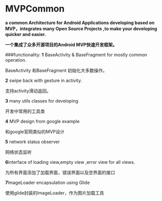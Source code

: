 # MVPCommon
**a common Architecture for Android Applications developing based on MVP，integrates many Open Source Projects ,to make your developing quicker and easier.**

**一个集成了众多开源项目的Android MVP快速开发框架。**

###functionality:
**1** BaseActivity & BaseFragment for mostly common operation.

BaseActivity 和BaseFragment 初始化大多数操作。

**2** swipe back with gesture in activity.

支持activity滑动返回。

**3** many utils classes for developing

开发中常用的工具类

**4** MVP design from google example

和google官网类似的MVP设计

**5** network status observer

网络状态监听

**6**interface of loading view,empty view ,error view for all views.

为所有界面添加了加载界面，错误界面以及空界面的接口

**7**ImageLoader encapsulation using Glide

使用glide封装的ImageLoader，作为图片加载工具
